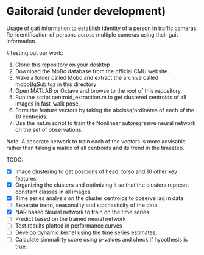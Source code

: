 # Gaitoraid (under development)

Usage of gait information to establish identity of a person in traffic cameras.
Re-identification of persons across multiple cameras using their gait information.

#Testing out our work:
1. Clone this repository on your desktop
2. Download the MoBo database from the official CMU website.
3. Make a folder called Mobo and extract the archive called moboBgSub.tgz in this directory
4. Open MATLAB or Octave and browse to the root of this repository.
5. Run the script centroid_extraction.m to get clustered centroids of all images in fast_walk pose.
6. Form the feature vectors by taking the abcissa/ordinates of each of the 10 centroids.
7. Use the net.m script to train the Nonlinear autoregrssive neural network on the set of observations.

Note: A seperate network to train each of the vectors is more advisable rather than taking a matrix of all centroids and its trend in the timestep.

TODO:

- [x] Image clustering to get positions of head, torso and 10 other key features.
- [x] Organizing the clusters and optimizing it so that the clusters represnt constant classes in all images
- [x] Time series analysis on the cluster centroids to observe lag in data
- [ ] Seperate trend, seasonality and stochasticity of the data
- [x] NAR based Neural network to train on the time series
- [ ] Predict based on the trained neural network
- [ ] Test results plotted in performance curves
- [ ] Develop dynamic kernel using the time series estimates.
- [ ] Calculate simmalirty score using p-values and check if hypothesis is true.